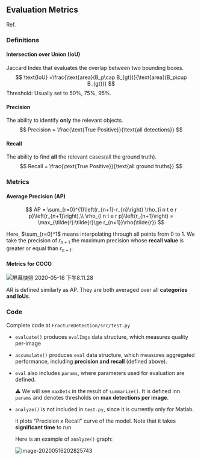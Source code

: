 ## Evaluation Metrics

Ref.

[1]: https://github.com/rafaelpadilla/Object-Detection-Metrics	"Explanation"
[2]: http://cocodataset.org/#detection-eval	"Coco evaluation metrics"
[3]: https://github.com/cocodataset/cocoapi/blob/master/PythonAPI/pycocoEvalDemo.ipynb	"Coco evaluation API"



### Definitions

#### Intersection over Union (IoU)

Jaccard Index that evaluates the overlap between two bounding boxes.
$$
\text{IoU} =\frac{\text{area}(B_p\cap B_{gt})}{\text{area}(B_p\cup B_{gt})}
$$
Threshold: Usually set to 50%, 75%, 95%.

#### Precision

The ability to identify **only** the relevant objects.
$$
Precision = \frac{\text{True Positive}}{\text{all detections}}
$$

#### Recall

The ability to find **all** the relevant cases(all the ground truth).
$$
Recall = \frac{\text{True Positive}}{\text{all ground truths}}
$$


### Metrics

#### Average Precision (AP)

$$
AP = \sum_{r=0}^{1}\left(r_{n+1}-r_{n}\right) \rho_{i n t e r p}\left(r_{n+1}\right),\\
\rho_{i n t e r p}\left(r_{n+1}\right) = \max_{\tilde{r}:\tilde{r}\ge r_{n+1}}\rho(\tilde{r})
$$

Here, $\sum_{r=0}^1$ means interpolating through all points from 0 to 1. We take the precision of $r_{n+1}$ the maximum precision whose **recall value** is greater or equal than $r_{n+1}$.

#### Metrics for COCO

![屏幕快照 2020-05-16 下午8.11.28](https://tva1.sinaimg.cn/large/007S8ZIlgy1geujv9qf9vj31ki0n644z.jpg)

AR is defined similarly as AP. They are both averaged over all **categories and IoUs**.



### Code

Complete code at `FractureDetection/src/test.py`

-   `evaluate()` produces `evalImgs` data structure, which measures quality per-image

-   `accumulate()` produces `eval` data structure, which measures aggregated performance, including **precision and recall** (defined above).

-   `eval` also includes `params`, where parameters used for evaluation are defined. 

    ⚠️ We will see `maxDets` in the result of `summarize()`. It is defined inn `params` and denotes thresholds on **max detections per image**.

-   `analyze()` is not included in `test.py`, since it is currently only for Matlab.

    It plots "Precision x Recall" curve of the model. Note that it takes **significant time** to run.

    Here is an example of `analyze()` graph:

    ![image-20200516202825743](https://tva1.sinaimg.cn/large/007S8ZIlgy1geukcuiuntj319a0imduc.jpg)

